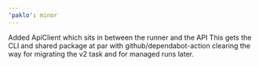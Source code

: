 ```yaml
---
'paklo': minor
---
```


Added ApiClient which sits in between the runner and the API
This gets the CLI and shared package at par with github/dependabot-action clearing the way for migrating the v2 task and for managed runs later.
